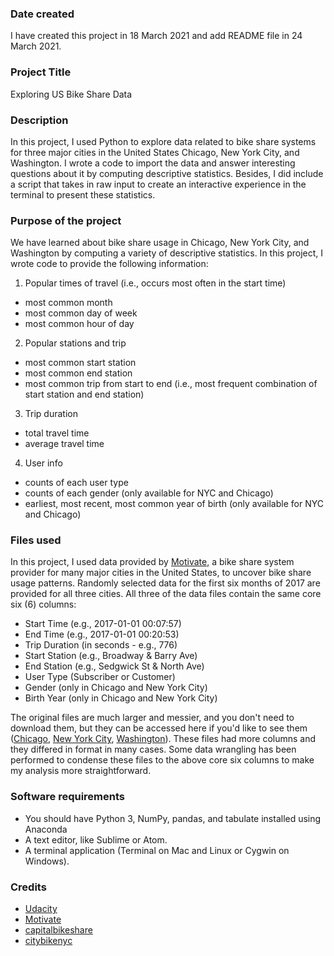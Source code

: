 ### Date created
I have created this project in 18 March 2021 and add README file in 24 March 2021.

### Project Title
Exploring US Bike Share Data

### Description
In this project, I used Python to explore data related to bike share systems for three major cities in the United States Chicago, New York City, and Washington. I wrote a code to import the data and answer interesting questions about it by computing descriptive statistics. Besides, I did include a script that takes in raw input to create an interactive experience in the terminal to present these statistics.

### Purpose of the project
We have learned about bike share usage in Chicago, New York City, and Washington by computing a variety of descriptive statistics. In this project, I wrote code to provide the following information:
1. Popular times of travel (i.e., occurs most often in the start time)
- most common month
- most common day of week
- most common hour of day

2. Popular stations and trip
- most common start station
- most common end station
- most common trip from start to end (i.e., most frequent combination of start station and end station)

3. Trip duration
- total travel time
- average travel time

4. User info
- counts of each user type
- counts of each gender (only available for NYC and Chicago)
- earliest, most recent, most common year of birth (only available for NYC and Chicago)

### Files used
In this project, I used data provided by [Motivate](https://www.motivateco.com/), a bike share system provider for many major cities in the United States, to uncover bike share usage patterns. Randomly selected data for the first six months of 2017 are provided for all three cities. All three of the data files contain the same core six (6) columns:

- Start Time (e.g., 2017-01-01 00:07:57)
- End Time (e.g., 2017-01-01 00:20:53)
- Trip Duration (in seconds - e.g., 776)
- Start Station (e.g., Broadway & Barry Ave)
- End Station (e.g., Sedgwick St & North Ave)
- User Type (Subscriber or Customer)
- Gender (only in Chicago and New York City)
- Birth Year (only in Chicago and New York City)

The original files are much larger and messier, and you don't need to download them, but they can be accessed here if you'd like to see them ([Chicago](https://www.divvybikes.com/system-data), [New York City](https://www.citibikenyc.com/system-data), [Washington](https://www.capitalbikeshare.com/system-data)). These files had more columns and they differed in format in many cases. Some data wrangling has been performed to condense these files to the above core six columns to make my analysis more straightforward.

### Software requirements
- You should have Python 3, NumPy, pandas, and tabulate installed using Anaconda
- A text editor, like Sublime or Atom.
- A terminal application (Terminal on Mac and Linux or Cygwin on Windows).


### Credits
- [Udacity](https://www.udacity.com/)
- [Motivate](https://www.motivateco.com/)
- [capitalbikeshare](https://www.capitalbikeshare.com/system-data)
- [citybikenyc](https://www.citibikenyc.com/system-data)
